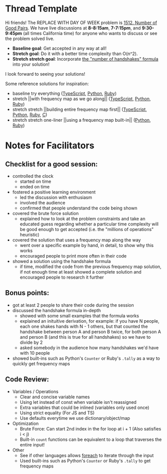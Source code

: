 # Thread Template

Hi friends! The REPLACE WITH DAY OF WEEK problem is [1512. Number of Good Pairs](https://leetcode.com/problems/number-of-good-pairs/). We have live discussions at **8-8:15am**, **7-7:15pm**, and **9:30-9:45pm** (all times California time) for anyone who wants to discuss or see the problem solved live.

* **Baseline goal**: Get accepted in any way at all!
* **Stretch goal**: Do it with a better time complexity than O(n^2).
* **Stretch stretch goal**: Incorporate [the "number of handshakes" formula](https://www.brightstorm.com/math/geometry/reasoning-diagonals-angles-and-parallel-lines/number-of-handshakes-at-a-party-problem-1/) into your solution!

I look forward to seeing your solutions! 

Some reference solutions for inspiration:
* baseline try everything ([TypeScript](https://leetcode.com/problems/number-of-good-pairs/submissions/1047120010/), [Python](https://leetcode.com/problems/number-of-good-pairs/submissions/1047137419/), [Ruby](https://leetcode.com/problems/number-of-good-pairs/submissions/1029689448/))
* stretch ||with frequency map as we go along|| ([TypeScript](https://leetcode.com/problems/number-of-good-pairs/submissions/1029693483/), [Python](https://leetcode.com/problems/number-of-good-pairs/submissions/1029669207/), [Ruby](https://leetcode.com/problems/number-of-good-pairs/submissions/1029691987/))
* stretch stretch ||building entire frequency map first|| ([TypeScript](https://leetcode.com/problems/number-of-good-pairs/submissions/1047135786/), [Python](https://leetcode.com/problems/number-of-good-pairs/submissions/1029672967/), [Ruby](https://leetcode.com/problems/number-of-good-pairs/submissions/1029688211/), [C](https://leetcode.com/problems/number-of-good-pairs/submissions/1047141779/))
* stretch stretch one-liner ||using a frequency map built-in|| ([Python](https://leetcode.com/problems/number-of-good-pairs/submissions/1029674137/), [Ruby](https://leetcode.com/problems/number-of-good-pairs/submissions/1029686605/))

 # Notes for Facilitators

## Checklist for a good session:

* controlled the clock
  * started on time
  * ended on time
* fostered a positive learning environment
  * led the discussion with enthusiasm
  * involved the audience
  * confirmed that people understand the code being shown
* covered the brute force solution
  * explained how to look at the problem constraints and take an educated guess regarding whether a particular time complexity will be good enough to get accepted (i.e. the "millions of operations" heuristic)
* covered the solution that uses a frequency map along the way
  * went over a specific example by hand, in detail, to show why this works
  * encouraged people to print more often in their code
* showed a solution using the handshake formula
  * if time, modified the code from the previous frequency map solution, if not enough time at least showed a complete solution and encouraged people to research it further

## Bonus points:

* got at least 2 people to share their code during the session
* discussed the handshake formula in-depth
  * showed with some small examples that the formula works
  * explained an inituitive derivation, for example: if you have N people, each one shakes hands with N - 1 others, but that counted the handshake between person A and person B twice, for both person A and person B (and this is true for all handshakes) so we have to divide by 2
  * asked somebody in the audience how many handshakes we'd have with 10 people
* showed built-ins such as Python's `Counter` or Ruby's `.tally` as a way to quickly get frequency maps

## Code Review:

* Variables / Operations
  * Clear and concise variable names
  * Using let instead of const when variable isn't reassigned
  * Extra variables that could be inlined (variables only used once)
  * Using strict equality (For JS and TS)
  * Use defaults everytime we use dictionary/object/map
* Optimization
  * Brute Force: Can start 2nd index in the for loop at i + 1 (Also satisfies i < j)
  * Built-in `count` functions can be equivalent to a loop that traverses the entire input!
* Other
  * See if other languages allows [foreach](https://en.wikipedia.org/wiki/Foreach_loop) to iterate through the input
  * Used built-ins such as Python's `Counter` or Ruby's `.tally` to get frequency maps

